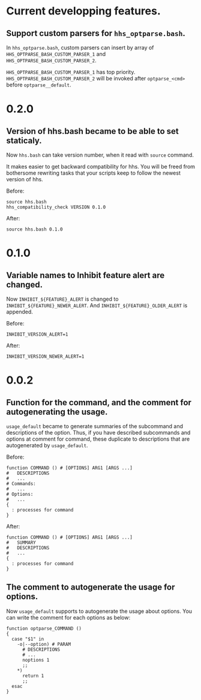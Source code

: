 # Current developping features.

## Support custom parsers for `hhs_optparse.bash`.

In `hhs_optparse.bash`, custom parsers can insert by array of
`HHS_OPTPARSE_BASH_CUSTOM_PARSER_1` and `HHS_OPTPARSE_BASH_CUSTOM_PARSER_2`.

`HHS_OPTPARSE_BASH_CUSTOM_PARSER_1` has top priority.
`HHS_OPTPARSE_BASH_CUSTOM_PARSER_2` will be invoked
after `optparse_<cmd>` before `optparse__default`.

# 0.2.0

## Version of hhs.bash became to be able to set staticaly.

Now `hhs.bash` can take version number,
when it read with `source` command.

It makes easier to get backward compatibility for hhs.
You will be freed from bothersome rewriting tasks
that your scripts keep to follow the newest version of hhs.

Before:
~~~
source hhs.bash
hhs_compatibility_check VERSION 0.1.0
~~~

After:
~~~
source hhs.bash 0.1.0
~~~

# 0.1.0

## Variable names to Inhibit feature alert are changed.

Now `INHIBIT_${FEATURE}_ALERT` is changed to `INHIBIT_${FEATURE}_NEWER_ALERT`.
And `INHIBIT_${FEATURE}_OLDER_ALERT` is appended.

Before:
~~~
INHIBIT_VERSION_ALERT=1
~~~

After:
~~~
INHIBIT_VERSION_NEWER_ALERT=1
~~~

# 0.0.2

## Function for the command, and the comment for autogenerating the usage.

`usage_default` became to generate summaries of the subcommand and descriptions of the option.
Thus, if you have described subcommands and options at comment for command, these duplicate to descriptions that are autogenerated by `usage_default`.

Before:
~~~
function COMMAND () # [OPTIONS] ARG1 [ARGS ...]
#   DESCRIPTIONS
#   ...
# Commands:
#   ...
# Options:
#   ...
{
  : processes for command
} 
~~~

After:
~~~
function COMMAND () # [OPTIONS] ARG1 [ARGS ...]
#   SUMMARY
#   DESCRIPTIONS
#   ...
{
  : processes for command
} 
~~~

## The comment to autogenerate the usage for options.

Now `usage_default` supports to autogenerate the usage about options.
You can write the comment for each options as below:

~~~
function optparse_COMMAND ()
{
  case "$1" in
    -o|--option) # PARAM
      # DESCRIPTIONS
      # ...
      noptions 1
      ;;
    *)
      return 1
      ;;
  esac
} 
~~~

